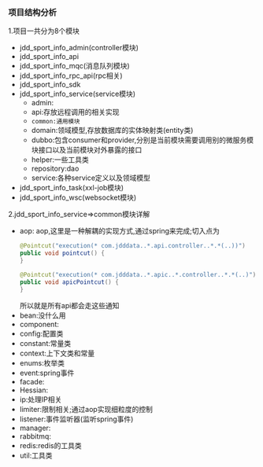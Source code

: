 ### 项目结构分析  
1.项目一共分为8个模块
* jdd_sport_info_admin(controller模块)
* jdd_sport_info_api
* jdd_sport_info_mqc(消息队列模块)
* jdd_sport_info_rpc_api(rpc相关)
* jdd_sport_info_sdk
* jdd_sport_info_service(service模块)  
  * admin:
  * api:存放远程调用的相关实现
  * `common:通用模块`  
  * domain:领域模型,存放数据库的实体映射类(entity类)
  * dubbo:包含consumer和provider,分别是当前模块需要调用别的微服务模块接口以及当前模块对外暴露的接口
  * helper:一些工具类
  * repository:dao
  * service:各种service定义以及领域模型
* jdd_sport_info_task(xxl-job模块)
* jdd_sport_info_wsc(websocket模块)

2.jdd_sport_info_service=>common模块详解  
* aop:
  aop,这里是一种解耦的实现方式,通过spring来完成;切入点为  
  ```java
  @Pointcut("execution(* com.jdddata..*.api.controller..*.*(..))")
  public void pointcut() {
  }

  @Pointcut("execution(* com.jdddata..*.apic..*.controller..*.*(..)")
  public void apicPointcut() {
  }
  ```
  所以就是所有api都会走这些通知  
* bean:没什么用
* component:
* config:配置类
* constant:常量类
* context:上下文类和常量
* enums:枚举类
* event:spring事件
* facade:
* Hessian:
* ip:处理IP相关
* limiter:限制相关;通过aop实现细粒度的控制
* listener:事件监听器(监听spring事件)
* manager:
* rabbitmq:
* redis:redis的工具类
* util:工具类

